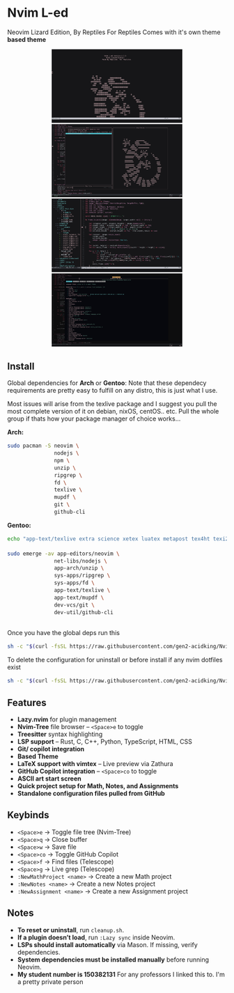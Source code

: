 # Nvim L-ed 
Neovim Lizard Edition, By Reptiles For Reptiles
Comes with it's own theme **based theme**

<div align="center">
    <img src="Nvim-L-ed-logo.png" alt="Nvim-L-ed Logo" width="300">
    <img src="telescope.png" alt="Telescope View" width="300">
    <img src="treeview.png" alt="Tree View" width="300">
    <img src="mason.png" alt="Tree View" width="300">
</div>


## Install  
Global dependencies for **Arch** or **Gentoo**: 
Note that these dependecy requirements are pretty easy to fulfill on any distro, this is just what I use. 

Most issues will arise from the texlive package and I suggest you pull the most complete version of it on debian, nixOS, centOS.. etc. Pull the whole group if thats how your package manager of choice works...   

**Arch:**  
```sh
sudo pacman -S neovim \
               nodejs \
               npm \
               unzip \
               ripgrep \
               fd \
               texlive \
               mupdf \
               git \
               github-cli
```


**Gentoo:**
```sh
echo "app-text/texlive extra science xetex luatex metapost tex4ht texi2html truetype xml png" | sudo tee -a /etc/portage/package.use/texlive

sudo emerge -av app-editors/neovim \
               net-libs/nodejs \
               app-arch/unzip \
               sys-apps/ripgrep \
               sys-apps/fd \
               app-text/texlive \
               app-text/mupdf \
               dev-vcs/git \
               dev-util/github-cli
 

```

Once you have the global deps run this

```sh
sh -c "$(curl -fsSL https://raw.githubusercontent.com/gen2-acidking/Nvim-L-ed/master/setup.sh)"
```

To delete the configuration for uninstall or before install if any nvim dotfiles exist 

```sh
sh -c "$(curl -fsSL https://raw.githubusercontent.com/gen2-acidking/Nvim-L-ed/master/cleanup.sh)"
```


## Features

- **Lazy.nvim** for plugin management  
- **Nvim-Tree** file browser – `<Space>e` to toggle  
- **Treesitter** syntax highlighting  
- **LSP support** – Rust, C, C++, Python, TypeScript, HTML, CSS  
- **Git/ copilot integration**  
- **Based Theme**  
- **LaTeX support with vimtex** – Live preview via Zathura  
- **GitHub Copilot integration** – `<Space>co` to toggle  
- **ASCII art start screen**  
- **Quick project setup for Math, Notes, and Assignments**  
- **Standalone configuration files pulled from GitHub**  


## Keybinds

- `<Space>e` → Toggle file tree (Nvim-Tree)  
- `<Space>q` → Close buffer  
- `<Space>w` → Save file  
- `<Space>co` → Toggle GitHub Copilot  
- `<Space>f` → Find files (Telescope)  
- `<Space>g` → Live grep (Telescope)  
- `:NewMathProject <name>` → Create a new Math project  
- `:NewNotes <name>` → Create a new Notes project  
- `:NewAssignment <name>` → Create a new Assignment project  


## Notes  

- **To reset or uninstall**, run `cleanup.sh`.  
- **If a plugin doesn’t load**, run `:Lazy sync` inside Neovim.  
- **LSPs should install automatically** via Mason. If missing, verify dependencies.  
- **System dependencies must be installed manually** before running Neovim.  
- **My student number is 150382131** For any professors I linked this to. I'm a pretty private person 

